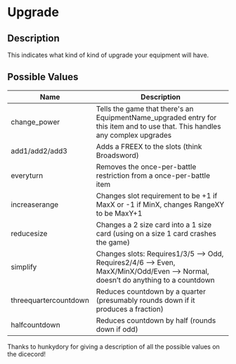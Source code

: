 # Upgrade
## Description
This indicates what kind of kind of upgrade your equipment will have.

## Possible Values
Name | Description
--- | ---
change_power | Tells the game that there's an EquipmentName_upgraded entry for this item and to use that. This handles any complex upgrades
add1/add2/add3 | Adds a FREEX to the slots (think Broadsword)
everyturn | Removes the once-per-battle restriction from a once-per-battle item
increaserange | Changes slot requirement to be +1 if MaxX or -1 if MinX, changes RangeXY to be MaxY+1
reducesize | Changes a 2 size card into a 1 size card (using on a size 1 card crashes the game)
simplify | Changes slots: Requires1/3/5 —> Odd, Requires2/4/6 —> Even, MaxX/MinX/Odd/Even —> Normal, doesn’t do anything to a countdown
threequartercountdown | Reduces countdown by a quarter (presumably rounds down if it produces a fraction)
halfcountdown | Reduces countdown by half (rounds down if odd)

Thanks to hunkydory for giving a description of all the possible values on the dicecord!